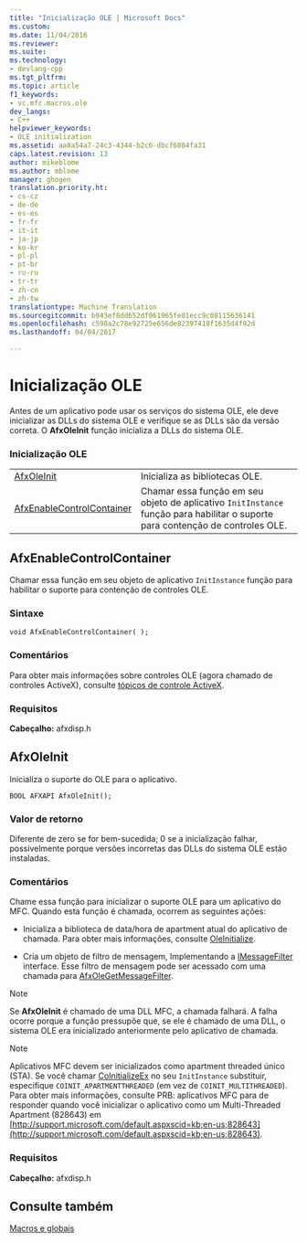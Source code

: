 ```yaml
---
title: "Inicialização OLE | Microsoft Docs"
ms.custom: 
ms.date: 11/04/2016
ms.reviewer: 
ms.suite: 
ms.technology:
- devlang-cpp
ms.tgt_pltfrm: 
ms.topic: article
f1_keywords:
- vc.mfc.macros.ole
dev_langs:
- C++
helpviewer_keywords:
- OLE initialization
ms.assetid: aa8a54a7-24c3-4344-b2c6-dbcf6084fa31
caps.latest.revision: 13
author: mikeblome
ms.author: mblome
manager: ghogen
translation.priority.ht:
- cs-cz
- de-de
- es-es
- fr-fr
- it-it
- ja-jp
- ko-kr
- pl-pl
- pt-br
- ru-ru
- tr-tr
- zh-cn
- zh-tw
translationtype: Machine Translation
ms.sourcegitcommit: b943ef8dd652df061965fe81ecc9c08115636141
ms.openlocfilehash: c598a2c78e92725e656de82397418f1635d4f92d
ms.lasthandoff: 04/04/2017

---
```

# <a name="ole-initialization"></a>Inicialização OLE
Antes de um aplicativo pode usar os serviços do sistema OLE, ele deve inicializar as DLLs do sistema OLE e verifique se as DLLs são da versão correta. O **AfxOleInit** função inicializa a DLLs do sistema OLE.  
  
### <a name="ole-initialization"></a>Inicialização OLE  
  
|||  
|-|-|  
|[AfxOleInit](#afxoleinit)|Inicializa as bibliotecas OLE.| 
|[AfxEnableControlContainer](#afxenablecontrolcontainer)|Chamar essa função em seu objeto de aplicativo `InitInstance` função para habilitar o suporte para contenção de controles OLE.| 


## <a name="afxenablecontrolcontainer"></a>AfxEnableControlContainer
Chamar essa função em seu objeto de aplicativo `InitInstance` função para habilitar o suporte para contenção de controles OLE.  
   
### <a name="syntax"></a>Sintaxe    
```
void AfxEnableControlContainer( );  
```  
   
### <a name="remarks"></a>Comentários  
 Para obter mais informações sobre controles OLE (agora chamado de controles ActiveX), consulte [tópicos de controle ActiveX](../mfc-activex-controls.md).  
   
### <a name="requirements"></a>Requisitos  
 **Cabeçalho:** afxdisp.h  

  
##  <a name="afxoleinit"></a>AfxOleInit  
 Inicializa o suporte do OLE para o aplicativo.  
  
``` 
BOOL AFXAPI AfxOleInit(); 
```  
  
### <a name="return-value"></a>Valor de retorno  
 Diferente de zero se for bem-sucedida; 0 se a inicialização falhar, possivelmente porque versões incorretas das DLLs do sistema OLE estão instaladas.  
  
### <a name="remarks"></a>Comentários  
 Chame essa função para inicializar o suporte OLE para um aplicativo do MFC. Quando esta função é chamada, ocorrem as seguintes ações:  
  
-   Inicializa a biblioteca de data/hora de apartment atual do aplicativo de chamada. Para obter mais informações, consulte [OleInitialize](http://msdn.microsoft.com/library/windows/desktop/ms690134).  
  
-   Cria um objeto de filtro de mensagem, Implementando a [IMessageFilter](http://msdn.microsoft.com/library/windows/desktop/ms693740) interface. Esse filtro de mensagem pode ser acessado com uma chamada para [AfxOleGetMessageFilter](application-control.md#afxolegetmessagefilter).  
  
> [!NOTE]
>  Se **AfxOleInit** é chamado de uma DLL MFC, a chamada falhará. A falha ocorre porque a função pressupõe que, se ele é chamado de uma DLL, o sistema OLE era inicializado anteriormente pelo aplicativo de chamada.  
  
> [!NOTE]
>  Aplicativos MFC devem ser inicializados como apartment threaded único (STA). Se você chamar [CoInitializeEx](http://msdn.microsoft.com/library/windows/desktop/ms695279) no seu `InitInstance` substituir, especifique `COINIT_APARTMENTTHREADED` (em vez de `COINIT_MULTITHREADED`). Para obter mais informações, consulte PRB: aplicativos MFC para de responder quando você inicializar o aplicativo como um Multi-Threaded Apartment (828643) em [http://support.microsoft.com/default.aspxscid=kb;en-us;828643](http://support.microsoft.com/default.aspxscid=kb;en-us;828643).  

### <a name="requirements"></a>Requisitos  
 **Cabeçalho:** afxdisp.h

## <a name="see-also"></a>Consulte também  
 [Macros e globais](../../mfc/reference/mfc-macros-and-globals.md)

